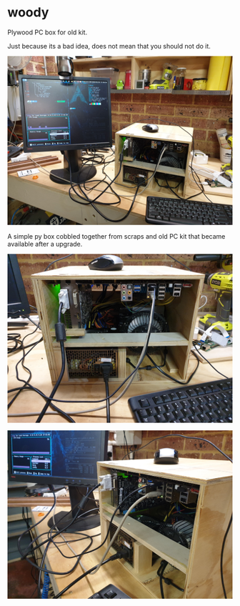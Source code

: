 # woody

Plywood PC box for old kit. 

Just because its a bad idea, does not mean that you should not do it.

![Money Shot](./pics/money.jpg)

A simple py box cobbled together from scraps and old PC kit that became
available after a upgrade. 

![Front](./pics/front.jpg)

![Near](./pics/near_angle.jpg)

